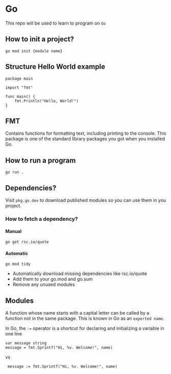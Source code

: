# Go
This repo will be used to learn to program on `Go`

## How to init a project?

```
go mod init {module name}
```

## Structure Hello World example
```
package main

import "fmt"

func main() {
    fmt.Println("Hello, World!")
}
```

## FMT

 Contains functions for formatting text, including printing to the console. This package is one of the standard library packages you got when you installed Go.


## How to run a program

`go run .`

## Dependencies?

Visit `pkg.go.dev` to download published modules so you can use them in you project.

### How to fetch a dependency?
#### Manual
`go get rsc.io/quote`

#### Automatic
`go mod tidy`

- Automatically download missing dependencies like rsc.io/quote
- Add them to your go.mod and go.sum
- Remove any unused modules


## Modules

A function whose name starts with a capital letter can be called by a function not in the same package. This is known in Go as an `exported name`. 

In Go, the `:=` operator is a shortcut for declaring and initializing a variable in one line 

```
var message string
message = fmt.Sprintf("Hi, %v. Welcome!", name)
```

vs

```
 message := fmt.Sprintf("Hi, %v. Welcome!", name)
```


